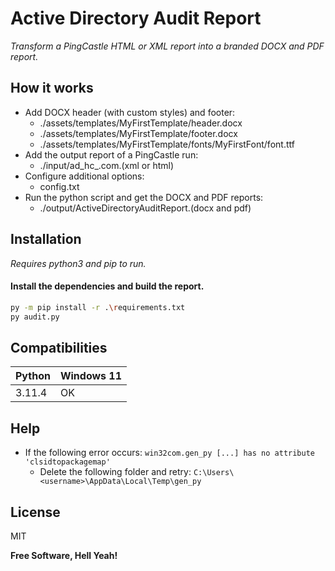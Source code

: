 # Active Directory Audit Report
_Transform a PingCastle HTML or XML report into a branded DOCX and PDF report._

## How it works

- Add DOCX header (with custom styles) and footer:
    - ./assets/templates/MyFirstTemplate/header.docx
    - ./assets/templates/MyFirstTemplate/footer.docx
    - ./assets/templates/MyFirstTemplate/fonts/MyFirstFont/font.ttf
- Add the output report of a PingCastle run:
    - ./input/ad_hc_<domain>.com.(xml or html)
- Configure additional options:
    - config.txt
- Run the python script and get the DOCX and PDF reports:
    - ./output/ActiveDirectoryAuditReport.(docx and pdf)

## Installation
_Requires python3 and pip to run._

#### Install the dependencies and build the report.

```sh
py -m pip install -r .\requirements.txt
py audit.py
```

## Compatibilities

| Python | Windows 11 |
|--------|------------|
| 3.11.4 | OK         |

## Help

- If the following error occurs: ```win32com.gen_py [...] has no attribute 'clsidtopackagemap'```
    - Delete the following folder and retry: ```C:\Users\<username>\AppData\Local\Temp\gen_py```

## License

MIT

**Free Software, Hell Yeah!**